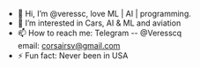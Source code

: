 - 👋 Hi, I’m @veressc, love ML | AI | programming. 
- 👀 I’m interested in Cars, AI & ML and aviation
- 📫 How to reach me: 
Telegram -- @Veresscq  
email: corsairsv@gmail.com
- ⚡ Fun fact: Never been in USA

<!---
veressc/veressc is a ✨ special ✨ repository because its `README.md` (this file) appears on your GitHub profile.
You can click the Preview link to take a look at your changes.
--->
